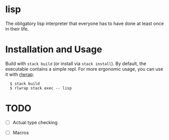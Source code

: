 # lisp

The obligatory lisp interpreter that everyone has to have done at least
once in their life.

# Installation and Usage

Build with `stack build` (or install via `stack install`).  By default,
the executable contains a simple repl.  For more ergonomic usage, you
can use it with [rlwrap]:

``` console
  $ stack build
  $ rlwrap stack exec -- lisp
```

# TODO

- [ ] Actual type checking
- [ ] Macros


[rlwrap]: https://github.com/hanslub42/rlwrap
